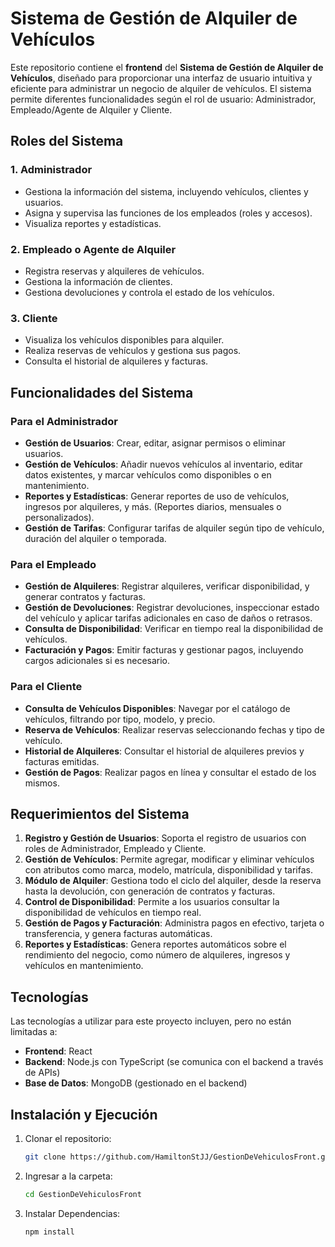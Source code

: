 # Sistema de Gestión de Alquiler de Vehículos

Este repositorio contiene el **frontend** del **Sistema de Gestión de Alquiler de Vehículos**, diseñado para proporcionar una interfaz de usuario intuitiva y eficiente para administrar un negocio de alquiler de vehículos. El sistema permite diferentes funcionalidades según el rol de usuario: Administrador, Empleado/Agente de Alquiler y Cliente.

## Roles del Sistema

### 1. **Administrador**
   - Gestiona la información del sistema, incluyendo vehículos, clientes y usuarios.
   - Asigna y supervisa las funciones de los empleados (roles y accesos).
   - Visualiza reportes y estadísticas.

### 2. **Empleado o Agente de Alquiler**
   - Registra reservas y alquileres de vehículos.
   - Gestiona la información de clientes.
   - Gestiona devoluciones y controla el estado de los vehículos.

### 3. **Cliente**
   - Visualiza los vehículos disponibles para alquiler.
   - Realiza reservas de vehículos y gestiona sus pagos.
   - Consulta el historial de alquileres y facturas.

## Funcionalidades del Sistema

### Para el Administrador
   - **Gestión de Usuarios**: Crear, editar, asignar permisos o eliminar usuarios.
   - **Gestión de Vehículos**: Añadir nuevos vehículos al inventario, editar datos existentes, y marcar vehículos como disponibles o en mantenimiento.
   - **Reportes y Estadísticas**: Generar reportes de uso de vehículos, ingresos por alquileres, y más. (Reportes diarios, mensuales o personalizados).
   - **Gestión de Tarifas**: Configurar tarifas de alquiler según tipo de vehículo, duración del alquiler o temporada.

### Para el Empleado
   - **Gestión de Alquileres**: Registrar alquileres, verificar disponibilidad, y generar contratos y facturas.
   - **Gestión de Devoluciones**: Registrar devoluciones, inspeccionar estado del vehículo y aplicar tarifas adicionales en caso de daños o retrasos.
   - **Consulta de Disponibilidad**: Verificar en tiempo real la disponibilidad de vehículos.
   - **Facturación y Pagos**: Emitir facturas y gestionar pagos, incluyendo cargos adicionales si es necesario.

### Para el Cliente
   - **Consulta de Vehículos Disponibles**: Navegar por el catálogo de vehículos, filtrando por tipo, modelo, y precio.
   - **Reserva de Vehículos**: Realizar reservas seleccionando fechas y tipo de vehículo.
   - **Historial de Alquileres**: Consultar el historial de alquileres previos y facturas emitidas.
   - **Gestión de Pagos**: Realizar pagos en línea y consultar el estado de los mismos.

## Requerimientos del Sistema

1. **Registro y Gestión de Usuarios**: Soporta el registro de usuarios con roles de Administrador, Empleado y Cliente.
2. **Gestión de Vehículos**: Permite agregar, modificar y eliminar vehículos con atributos como marca, modelo, matrícula, disponibilidad y tarifas.
3. **Módulo de Alquiler**: Gestiona todo el ciclo del alquiler, desde la reserva hasta la devolución, con generación de contratos y facturas.
4. **Control de Disponibilidad**: Permite a los usuarios consultar la disponibilidad de vehículos en tiempo real.
5. **Gestión de Pagos y Facturación**: Administra pagos en efectivo, tarjeta o transferencia, y genera facturas automáticas.
6. **Reportes y Estadísticas**: Genera reportes automáticos sobre el rendimiento del negocio, como número de alquileres, ingresos y vehículos en mantenimiento.

## Tecnologías

Las tecnologías a utilizar para este proyecto incluyen, pero no están limitadas a:
- **Frontend**: React
- **Backend**: Node.js con TypeScript (se comunica con el backend a través de APIs)
- **Base de Datos**: MongoDB (gestionado en el backend)

## Instalación y Ejecución

1. Clonar el repositorio:
   ```bash
   git clone https://github.com/HamiltonStJJ/GestionDeVehiculosFront.git
2. Ingresar a la carpeta:
     ```bash
   cd GestionDeVehiculosFront
4. Instalar Dependencias:
     ```bash
   npm install


